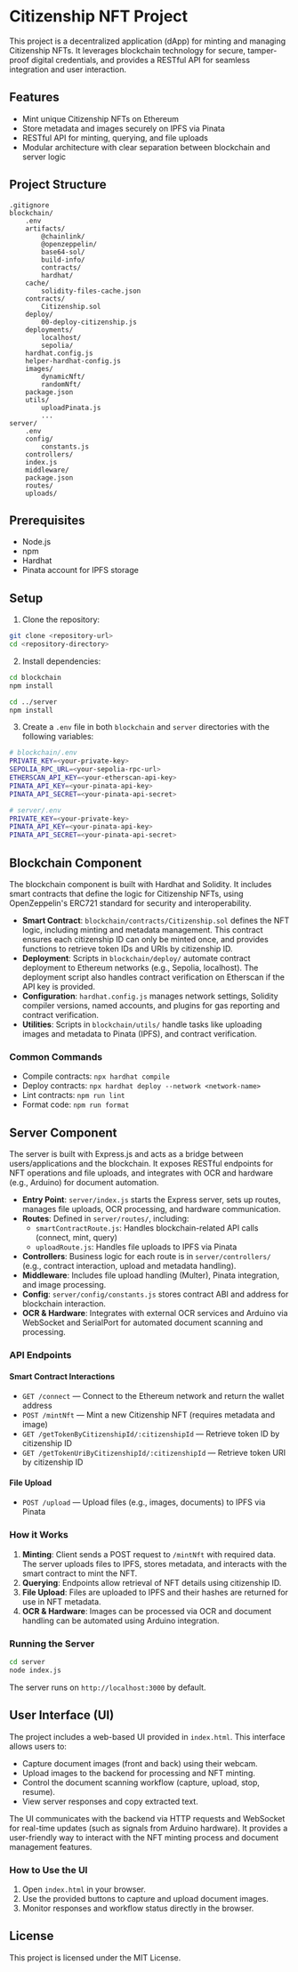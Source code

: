 # Citizenship NFT Project

This project is a decentralized application (dApp) for minting and managing Citizenship NFTs. It leverages blockchain technology for secure, tamper-proof digital credentials, and provides a RESTful API for seamless integration and user interaction.

## Features
- Mint unique Citizenship NFTs on Ethereum
- Store metadata and images securely on IPFS via Pinata
- RESTful API for minting, querying, and file uploads
- Modular architecture with clear separation between blockchain and server logic

## Project Structure

```
.gitignore
blockchain/
	.env
	artifacts/
		@chainlink/
		@openzeppelin/
		base64-sol/
		build-info/
		contracts/
		hardhat/
	cache/
		solidity-files-cache.json
	contracts/
		Citizenship.sol
	deploy/
		00-deploy-citizenship.js
	deployments/
		localhost/
		sepolia/
	hardhat.config.js
	helper-hardhat-config.js
	images/
		dynamicNft/
		randomNft/
	package.json
	utils/
		uploadPinata.js
		...
server/
	.env
	config/
		constants.js
	controllers/
	index.js
	middleware/
	package.json
	routes/
	uploads/
```

## Prerequisites

- Node.js
- npm
- Hardhat
- Pinata account for IPFS storage

## Setup

1. Clone the repository:

```sh
git clone <repository-url>
cd <repository-directory>
```

2. Install dependencies:

```sh
cd blockchain
npm install

cd ../server
npm install
```

3. Create a `.env` file in both `blockchain` and `server` directories with the following variables:

```sh
# blockchain/.env
PRIVATE_KEY=<your-private-key>
SEPOLIA_RPC_URL=<your-sepolia-rpc-url>
ETHERSCAN_API_KEY=<your-etherscan-api-key>
PINATA_API_KEY=<your-pinata-api-key>
PINATA_API_SECRET=<your-pinata-api-secret>

# server/.env
PRIVATE_KEY=<your-private-key>
PINATA_API_KEY=<your-pinata-api-key>
PINATA_API_SECRET=<your-pinata-api-secret>
```

## Blockchain Component
The blockchain component is built with Hardhat and Solidity. It includes smart contracts that define the logic for Citizenship NFTs, using OpenZeppelin's ERC721 standard for security and interoperability.

- **Smart Contract**: `blockchain/contracts/Citizenship.sol` defines the NFT logic, including minting and metadata management. This contract ensures each citizenship ID can only be minted once, and provides functions to retrieve token IDs and URIs by citizenship ID.
- **Deployment**: Scripts in `blockchain/deploy/` automate contract deployment to Ethereum networks (e.g., Sepolia, localhost). The deployment script also handles contract verification on Etherscan if the API key is provided.
- **Configuration**: `hardhat.config.js` manages network settings, Solidity compiler versions, named accounts, and plugins for gas reporting and contract verification.
- **Utilities**: Scripts in `blockchain/utils/` handle tasks like uploading images and metadata to Pinata (IPFS), and contract verification.

### Common Commands
- Compile contracts: `npx hardhat compile`
- Deploy contracts: `npx hardhat deploy --network <network-name>`
- Lint contracts: `npm run lint`
- Format code: `npm run format`

## Server Component
The server is built with Express.js and acts as a bridge between users/applications and the blockchain. It exposes RESTful endpoints for NFT operations and file uploads, and integrates with OCR and hardware (e.g., Arduino) for document automation.

- **Entry Point**: `server/index.js` starts the Express server, sets up routes, manages file uploads, OCR processing, and hardware communication.
- **Routes**: Defined in `server/routes/`, including:
  - `smartContractRoute.js`: Handles blockchain-related API calls (connect, mint, query)
  - `uploadRoute.js`: Handles file uploads to IPFS via Pinata
- **Controllers**: Business logic for each route is in `server/controllers/` (e.g., contract interaction, upload and metadata handling).
- **Middleware**: Includes file upload handling (Multer), Pinata integration, and image processing.
- **Config**: `server/config/constants.js` stores contract ABI and address for blockchain interaction.
- **OCR & Hardware**: Integrates with external OCR services and Arduino via WebSocket and SerialPort for automated document scanning and processing.

### API Endpoints
#### Smart Contract Interactions
- `GET /connect` — Connect to the Ethereum network and return the wallet address
- `POST /mintNft` — Mint a new Citizenship NFT (requires metadata and image)
- `GET /getTokenByCitizenshipId/:citizenshipId` — Retrieve token ID by citizenship ID
- `GET /getTokenUriByCitizenshipId/:citizenshipId` — Retrieve token URI by citizenship ID

#### File Upload
- `POST /upload` — Upload files (e.g., images, documents) to IPFS via Pinata

### How it Works
1. **Minting**: Client sends a POST request to `/mintNft` with required data. The server uploads files to IPFS, stores metadata, and interacts with the smart contract to mint the NFT.
2. **Querying**: Endpoints allow retrieval of NFT details using citizenship ID.
3. **File Upload**: Files are uploaded to IPFS and their hashes are returned for use in NFT metadata.
4. **OCR & Hardware**: Images can be processed via OCR and document handling can be automated using Arduino integration.

### Running the Server
```bash
cd server
node index.js
```
The server runs on `http://localhost:3000` by default.

## User Interface (UI)
The project includes a web-based UI provided in `index.html`. This interface allows users to:

- Capture document images (front and back) using their webcam.
- Upload images to the backend for processing and NFT minting.
- Control the document scanning workflow (capture, upload, stop, resume).
- View server responses and copy extracted text.

The UI communicates with the backend via HTTP requests and WebSocket for real-time updates (such as signals from Arduino hardware). It provides a user-friendly way to interact with the NFT minting process and document management features.

### How to Use the UI
1. Open `index.html` in your browser.
2. Use the provided buttons to capture and upload document images.
3. Monitor responses and workflow status directly in the browser.

## License
This project is licensed under the MIT License.